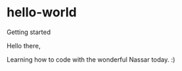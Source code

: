 # hello-world
Getting started

Hello there,

Learning how to code with the wonderful Nassar today. :)
